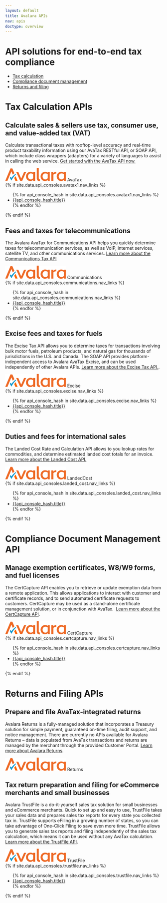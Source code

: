 ```yaml
---
layout: default
title: Avalara APIs
nav: apis
doctype: overview
---
```

<div class="row bg-map">
  <div class="col-md-6 col-md-offset-3 text-center">
    <h1 class="h1p">API solutions for end-to-end tax compliance</h1>
      <ul class="pipe padding-bottom">
          <li><a href="#tax-calculation">Tax calculation</a></li>
          <li><a href="#compliance">Compliance document management</a></li>
          <li><a href="#returns-filing">Returns and filing</a></li>
      </ul>
  </div>
</div>
<div class="row border-top">
    <div class="col-md-12">
        <h1><a name="tax-calculation"></a>Tax Calculation APIs</h1>
    </div>
    <div class="col-md-7 col-md-offset-3">
        <div class="row">
            <div class="col-md-12"><h2>Calculate sales &amp; sellers use tax, consumer use, and value-added tax (VAT)</h2></div>
        </div>
        <p>Calculate transactional taxes with rooftop-level accuracy and real-time product taxability information using our AvaTax RESTful API, or SOAP API, which include class wrappers (adapters) for a variety of languages to assist in calling the web service. <a href="/avatax/get-started#signup">Get started with the AvaTax API now.</a></p>
        <div class="pageTitle">
            <img src="/images/AvLogo.svg" alt="Avalara">
            <span>AvaTax</span>
         </div>
        {% if site.data.api_consoles.avatax1.nav_links %}
          <ul class="pipe padding-bottom">
          {% for api_console_hash in site.data.api_consoles.avatax1.nav_links %}
              <li><a href="{{api_console_hash.path}}">{{api_console_hash.title}}</a></li>
          {% endfor %}
          </ul>
        {% endif %}
        <h2>Fees and taxes for telecommunications</h2>
        <p>The Avalara AvaTax for Communications API helps you quickly determine taxes for telecommunication services, as well as VoIP, internet services, satellite TV, and other communications services. <a href="/communications">Learn more about the Communications Tax API</a></p>
        <div class="pageTitle">
            <img src="/images/AvLogo.svg" alt="Avalara">
            <span>Communications</span>
         </div>
        {% if site.data.api_consoles.communications.nav_links %}
          <ul class="pipe padding-bottom">
          {% for api_console_hash in site.data.api_consoles.communications.nav_links %}
              <li><a href="{{api_console_hash.path}}">{{api_console_hash.title}}</a></li>
          {% endfor %}
          </ul>
        {% endif %}
        <h2>Excise fees and taxes for fuels</h2>
        <p>The Excise Tax API allows you to determine taxes for transactions involving bulk motor fuels, petroleum products, and natural gas for thousands of jurisdictions in the U.S. and Canada. The SOAP API provides platform-independent access to Avalara AvaTax Excise, and can be used independently of other Avalara APIs. <a href="/excise">Learn more about the Excise Tax API.</a>.</p>
        <div class="pageTitle">
            <img src="/images/AvLogo.svg" alt="Avalara">
            <span>Excise</span>
         </div>
        {% if site.data.api_consoles.excise.nav_links %}
          <ul class="pipe padding-bottom">
          {% for api_console_hash in site.data.api_consoles.excise.nav_links %}
              <li><a href="{{api_console_hash.path}}">{{api_console_hash.title}}</a></li>
          {% endfor %}
          </ul>
        {% endif %}
        <h2>Duties and fees for international sales</h2>
        <p>The Landed Cost  Rate and Calculation API allows to you lookup rates for commodities, and determine estimated landed cost totals for an invoice. <a href="/landedcost">Learn more about the Landed Cost API.</a></p>
        <div class="pageTitle">
            <img src="/images/AvLogo.svg" alt="Avalara">
            <span>LandedCost</span>
         </div>
         {% if site.data.api_consoles.landed_cost.nav_links %}
             <ul class="pipe padding-bottom">
             {% for api_console_hash in site.data.api_consoles.landed_cost.nav_links %}
                 <li><a href="{{api_console_hash.path}}">{{api_console_hash.title}}</a></li>
             {% endfor %}
             </ul>
         {% endif %}
    </div>
</div>
<div class="row border-top bg-fill padding-bottom">
    <div class="col-md-12">
        <h1><a name="compliance"></a>Compliance Document Management API</h1>
    </div>
    <div class="col-md-7 col-md-offset-3">
        <div class="row">
            <div class="col-md-12"><h2>Manage exemption certificates, W8/W9 forms, and fuel licenses</h2></div>
        </div>
        <p>The CertCapture API enables you to retrieve or update exemption data from a remote application. This allows applications to interact with customer and certificate records, and to send automated certificate requests to customers. CertCapture may be used as a stand-alone certificate management solution, or in conjunction with AvaTax.  <a href="/certcapture">Learn more about the CertCapture API</a>.</p>
        <div class="pageTitle">
            <img src="/images/AvLogo.svg" alt="Avalara">
            <span>CertCapture</span>
         </div>
          {% if site.data.api_consoles.certcapture.nav_links %}
              <ul class="pipe">
              {% for api_console_hash in site.data.api_consoles.certcapture.nav_links %}
                  <li><a href="{{api_console_hash.path}}">{{api_console_hash.title}}</a></li>
              {% endfor %}
              </ul>
          {% endif %}
    </div>
</div>
<div class="row border-top padding-bottom">
    <div class="col-md-12">
        <h1><a name="returns-filing"></a>Returns and Filing APIs</h1>
    </div>
    <div class="col-md-7 col-md-offset-3">    
        <h2>Prepare and file AvaTax-integrated returns</h2>
        <p>Avalara Returns is a fully-managed solution that incorporates a Treasury solution for simple payment, guaranteed on-time filing, audit support, and notice management. There are currently no APIs available for Avalara Returns – data is populated from AvaTax transactions and returns are managed by the merchant through the provided Customer Portal. <a href="http://www.avalara.com/products/returns/">Learn more about Avalara Returns</a>.
        </p>
        <div class="pageTitle">
            <img src="/images/AvLogo.svg" alt="Avalara">
            <span>Returns</span>
        </div>
        <h2>Tax return preparation and filing for eCommerce merchants and small businesses</h2>
        <p>Avalara TrustFile is a do-it-yourself sales tax solution for small businesses and eCommerce merchants. Quick to set up and easy to use, TrustFile takes your sales data and prepares sales tax reports for every state you collected tax in. TrustFile supports eFiling in a growing number of states, so you can take advantage of One-Click Filing to save even more time. TrustFile allows you to generate sales tax reports and filing independently of the sales tax calculation, which means it can be used without any AvaTax calculation.  <a href="http://trustfile.avalara.com">Learn more about the TrustFile API</a>.</p>
        <div class="pageTitle">
            <img src="/images/AvLogo.svg" alt="Avalara">
            <span>TrustFile</span>
         </div>
       {% if site.data.api_consoles.trustfile.nav_links %}
           <ul class="pipe">
           {% for api_console_hash in site.data.api_consoles.trustfile.nav_links %}
               <li><a href="{{api_console_hash.path}}">{{api_console_hash.title}}</a></li>
           {% endfor %}
           </ul>
       {% endif %}
    </div>
</div>
